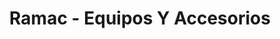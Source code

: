 ---
title: "Ramac - Equipos Y Accesorios"
url: /managua/ramac-equipos-y-accesorios/
shop: Autoteile
---